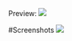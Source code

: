 Preview:
![](https://im.ezgif.com/tmp/ezgif-1-a46e35f86998.gif)

#Screenshots
![](https://prnt.sc/1g12f6p) 
